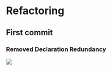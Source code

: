 # Refactoring
<h2>First commit</h2>
<h3>Removed Declaration Redundancy</h3>
<image src="img/1.1.png"/>

